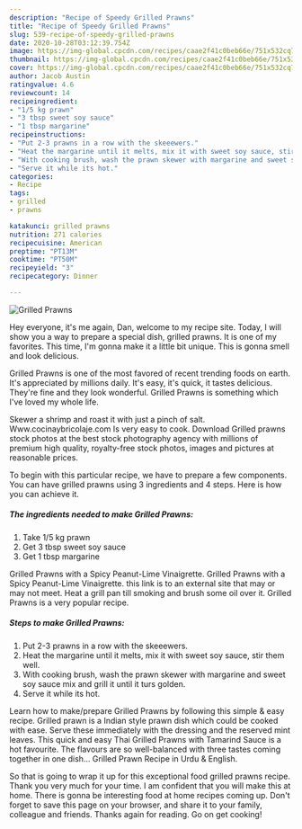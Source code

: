```yaml
---
description: "Recipe of Speedy Grilled Prawns"
title: "Recipe of Speedy Grilled Prawns"
slug: 539-recipe-of-speedy-grilled-prawns
date: 2020-10-28T03:12:39.754Z
image: https://img-global.cpcdn.com/recipes/caae2f41c0beb66e/751x532cq70/grilled-prawns-recipe-main-photo.jpg
thumbnail: https://img-global.cpcdn.com/recipes/caae2f41c0beb66e/751x532cq70/grilled-prawns-recipe-main-photo.jpg
cover: https://img-global.cpcdn.com/recipes/caae2f41c0beb66e/751x532cq70/grilled-prawns-recipe-main-photo.jpg
author: Jacob Austin
ratingvalue: 4.6
reviewcount: 14
recipeingredient:
- "1/5 kg prawn"
- "3 tbsp sweet soy sauce"
- "1 tbsp margarine"
recipeinstructions:
- "Put 2-3 prawns in a row with the skeeewers."
- "Heat the margarine until it melts, mix it with sweet soy sauce, stir them well."
- "With cooking brush, wash the prawn skewer with margarine and sweet soy sauce mix and grill it until it turs golden."
- "Serve it while its hot."
categories:
- Recipe
tags:
- grilled
- prawns

katakunci: grilled prawns 
nutrition: 271 calories
recipecuisine: American
preptime: "PT13M"
cooktime: "PT50M"
recipeyield: "3"
recipecategory: Dinner

---
```



![Grilled Prawns](https://img-global.cpcdn.com/recipes/caae2f41c0beb66e/751x532cq70/grilled-prawns-recipe-main-photo.jpg)

Hey everyone, it's me again, Dan, welcome to my recipe site. Today, I will show you a way to prepare a special dish, grilled prawns. It is one of my favorites. This time, I'm gonna make it a little bit unique. This is gonna smell and look delicious.

Grilled Prawns is one of the most favored of recent trending foods on earth. It's appreciated by millions daily. It's easy, it's quick, it tastes delicious. They're fine and they look wonderful. Grilled Prawns is something which I've loved my whole life.

Skewer a shrimp and roast it with just a pinch of salt. Www.cocinaybricolaje.com Is very easy to cook. Download Grilled prawns stock photos at the best stock photography agency with millions of premium high quality, royalty-free stock photos, images and pictures at reasonable prices.


To begin with this particular recipe, we have to prepare a few components. You can have grilled prawns using 3 ingredients and 4 steps. Here is how you can achieve it.

<!--inarticleads1-->

##### The ingredients needed to make Grilled Prawns:

1. Take 1/5 kg prawn
1. Get 3 tbsp sweet soy sauce
1. Get 1 tbsp margarine


Grilled Prawns with a Spicy Peanut-Lime Vinaigrette. Grilled Prawns with a Spicy Peanut-Lime Vinaigrette. this link is to an external site that may or may not meet. Heat a grill pan till smoking and brush some oil over it. Grilled Prawns is a very popular recipe. 

<!--inarticleads2-->

##### Steps to make Grilled Prawns:

1. Put 2-3 prawns in a row with the skeeewers.
1. Heat the margarine until it melts, mix it with sweet soy sauce, stir them well.
1. With cooking brush, wash the prawn skewer with margarine and sweet soy sauce mix and grill it until it turs golden.
1. Serve it while its hot.


Learn how to make/prepare Grilled Prawns by following this simple &amp; easy recipe. Grilled prawn is a Indian style prawn dish which could be cooked with ease. Serve these immediately with the dressing and the reserved mint leaves. This quick and easy Thai Grilled Prawns with Tamarind Sauce is a hot favourite. The flavours are so well-balanced with three tastes coming together in one dish… Grilled Prawn Recipe in Urdu &amp; English. 

So that is going to wrap it up for this exceptional food grilled prawns recipe. Thank you very much for your time. I am confident that you will make this at home. There is gonna be interesting food at home recipes coming up. Don't forget to save this page on your browser, and share it to your family, colleague and friends. Thanks again for reading. Go on get cooking!

